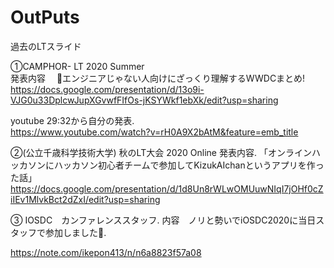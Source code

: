 # OutPuts

過去のLTスライド

①CAMPHOR- LT 2020 Summer   
発表内容　 🍎エンジニアじゃない人向けにざっくり理解するWWDCまとめ!    
https://docs.google.com/presentation/d/13o9i-VJG0u33DplcwJupXGvwfFIfOs-jKSYWkf1ebXk/edit?usp=sharing

youtube 29:32から自分の発表.    
https://www.youtube.com/watch?v=rH0A9X2bAtM&feature=emb_title


②(公立千歳科学技術大学) 秋のLT大会 2020 Online
発表内容. 
「オンラインハッカソンにハッカソン初心者チームで参加してKizukAIchanというアプリを作った話」
https://docs.google.com/presentation/d/1d8Un8rWLwOMUuwNIqI7jOHf0cZiIEv1MlvkBct2dZxI/edit?usp=sharing

③ IOSDC　カンファレンススタッフ. 
内容　ノリと勢いでiOSDC2020に当日スタッフで参加しました🍎. 

https://note.com/ikepon413/n/n6a8823f57a08
